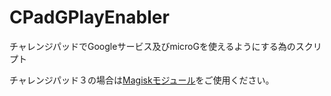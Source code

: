 # CPadGPlayEnabler
チャレンジパッドでGoogleサービス及びmicroGを使えるようにする為のスクリプト

チャレンジパッド３の場合は[Magiskモジュール](https://github.com/s1204IT/CPadGApps/releases/tag/Nougat "Release チャレンジパッド３専用 · s1204IT/CPadGApps")をご使用ください。
